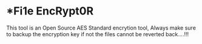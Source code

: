 # *********************************Fi1e EncRypt0R********************************

This tool is an Open Source AES Standard encrytion tool, Always make sure to 
backup the encryption key if not the files cannot be reverted back....!!!
